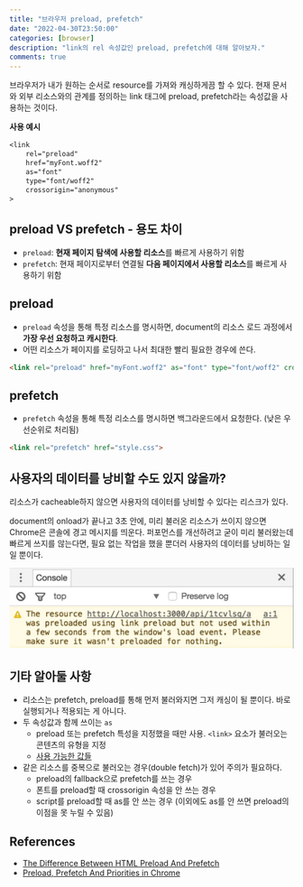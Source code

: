 ```yaml
---
title: "브라우저 preload, prefetch"
date: "2022-04-30T23:50:00"
categories: [browser]
description: "link의 rel 속성값인 preload, prefetch에 대해 알아보자."
comments: true
---
```


브라우저가 내가 원하는 순서로 resource를 가져와 캐싱하게끔 할 수 있다. 현재 문서와 외부 리소스와의 관계를 정의하는 link 태그에 preload, prefetch라는 속성값을 사용하는 것이다.

**사용 예시**

```tsx
<link 
	rel="preload" 
	href="myFont.woff2" 
	as="font" 
	type="font/woff2" 
	crossorigin="anonymous"
>
```

## preload VS prefetch - 용도 차이

- `preload`: **현재 페이지** **탐색에 사용할 리소스**를 빠르게 사용하기 위함
- `prefetch`: 현재 페이지로부터 연결될 **다음 페이지에서 사용할 리소스**를 빠르게 사용하기 위함

## preload

- `preload` 속성을 통해 특정 리소스를 명시하면, document의 리소스 로드 과정에서 **가장 우선 요청하고 캐시한다**.
- 어떤 리소스가 페이지를 로딩하고 나서 최대한 빨리 필요한 경우에 쓴다.

```html
<link rel="preload" href="myFont.woff2" as="font" type="font/woff2" crossorigin="anonymous">
```

## prefetch

- `prefetch` 속성을 통해 특정 리소스를 명시하면 백그라운드에서 요청한다. (낮은 우선순위로 처리됨)

```html
<link rel="prefetch" href="style.css">
```
 

## 사용자의 데이터를 낭비할 수도 있지 않을까?

리소스가 cacheable하지 않으면 사용자의 데이터를 낭비할 수 있다는 리스크가 있다.

document의 onload가 끝나고 3초 안에, 미리 불러온 리소스가 쓰이지 않으면 Chrome은 콘솔에 경고 메시지를 띄운다. 퍼포먼스를 개선하려고 굳이 미리 불러왔는데 빠르게 쓰지를 않는다면, 필요 없는 작업을 했을 뿐더러 사용자의 데이터를 낭비하는 일일 뿐이다.

![warning-of-preload](../../assets/link-prefetch-preload/warning-preload.png)

## 기타 알아둘 사항

- 리소스는 prefetch, preload를 통해 먼저 불러와지면 그저 캐싱이 될 뿐이다. 바로 실행되거나 적용되는 게 아니다.
- 두 속성값과 함께 쓰이는 `as`
    - preload 또는 prefetch 특성을 지정했을 때만 사용. `<link>` 요소가 불러오는 콘텐츠의 유형을 지정
    - [사용 가능한 값들](https://developer.mozilla.org/ko/docs/Web/HTML/Element/link#attr-as)
- 같은 리소스를 중복으로 불러오는 경우(double fetch)가 있어 주의가 필요하다.
    - preload의 fallback으로 prefetch를 쓰는 경우
    - 폰트를 preload할 때 crossorigin 속성을 안 쓰는 경우
    - script를 preload할 때 as를 안 쓰는 경우 (이외에도 as를 안 쓰면 preload의 이점을 못 누릴 수 있음)

## References

- [The Difference Between HTML Preload And Prefetch](https://stackoverflow.com/questions/52764401/what-are-the-differences-between-html-preload-and-prefetch)
- [Preload, Prefetch And Priorities in Chrome](https://medium.com/reloading/preload-prefetch-and-priorities-in-chrome-776165961bbf)